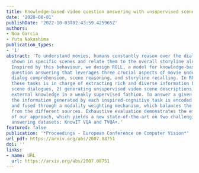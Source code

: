 ```yaml
---
title: Knowledge-based video question answering with unsupervised scene descriptions
date: '2020-08-01'
publishDate: '2022-10-03T02:43:59.425965Z'
authors:
- Noa Garcia
- Yuta Nakashima
publication_types:
- '1'
abstract: 'To understand movies, humans constantly reason over the dialogues and actions
  shown in specific scenes and relate them to the overall storyline already seen.
  Inspired by this behaviour, we design ROLL, a model for knowledge-based video story
  question answering that leverages three crucial aspects of movie understanding:
  dialog comprehension, scene reasoning, and storyline recalling. In ROLL, each of
  these tasks is in charge of extracting rich and diverse information by 1) processing
  scene dialogues, 2) generating unsupervised video scene descriptions, and 3) obtaining
  external knowledge in a weakly supervised fashion. To answer a given question correctly,
  the information generated by each inspired-cognitive task is encoded via Transformers
  and fused through a modality weighting mechanism, which balances the information
  from the different sources. Exhaustive evaluation demonstrates the effectiveness
  of our approach, which yields a new state-of-the-art on two challenging video question
  answering datasets: KnowIT VQA and TVQA+.'
featured: false
publication: '*Proceedings - European Conference on Computer Vision*'
url_pdf: https://arxiv.org/abs/2007.08751
doi: ''
links:
- name: URL
  url: https://arxiv.org/abs/2007.08751
---
```


